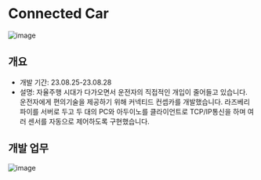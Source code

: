# Connected Car

![image](https://github.com/akaError404/Embedded-Project/assets/86766617/861dfbb6-0554-4831-9791-c90cd4593847)

## 개요
* 개발 기간: 23.08.25-23.08.28
* 설명: 자율주행 시대가 다가오면서 운전자의 직접적인 개입이 줄어들고 있습니다. 운전자에게 편의기술을 제공하기 위해 커넥티드 컨셉카를 개발했습니다. 라즈베리파이를 서버로 두고 두 대의 PC와 아두이노를 클라이언트로 TCP/IP통신을 하며 여러 센서를 자동으로 제어하도록 구현했습니다.

## 개발 업무
![image](https://github.com/akaError404/Embedded-Project/assets/86766617/2a1cdf85-0a78-4964-a19c-b53bff39801c)
